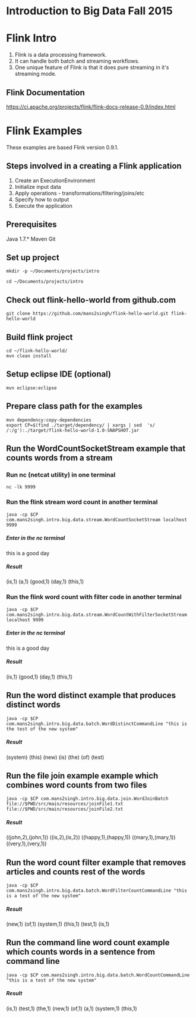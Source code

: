 # Introduction to Big Data Fall 2015

# Flink Intro

1. Flink is a data processing framework.  
2. It can handle both batch and streaming workflows.  
3. One unique feature of Flink is that it does pure streaming in it's streaming mode.

## Flink Documentation
https://ci.apache.org/projects/flink/flink-docs-release-0.9/index.html

# Flink Examples

These examples are based Flink version 0.9.1.

## Steps involved in a creating a Flink application

1. Create an ExecutionEnvironment
2. Initialize input data
3. Apply operations - transformations/filtering/joins/etc
4. Specify how to output
5. Execute the application

## Prerequisites

Java 1.7.*
Maven
Git

## Set up project

```shell
mkdir -p ~/Documents/projects/intro

cd ~/Documents/projects/intro
```

## Check out flink-hello-world from github.com

```shell
git clone https://github.com/mans2singh/flink-hello-world.git flink-hello-world
```

## Build flink project

```shell
cd ~/flink-hello-world/
mvn clean install
```
## Setup eclipse IDE (optional)

```shell
mvn eclipse:eclipse
```

## Prepare class path for the examples

```shell
mvn dependency:copy-dependencies
export CP=$(find ./target/dependency/ | xargs | sed  's/ /:/g'):./target/flink-hello-world-1.0-SNAPSHOT.jar
```

## Run the WordCountSocketStream example that counts words from a stream

### Run nc (netcat utility) in one terminal

```shell
nc -lk 9999
```

### Run the flink stream word count in another terminal

```shell
java -cp $CP com.mans2singh.intro.big.data.stream.WordCountSocketStream localhost 9999
```
##### Enter in the nc terminal

this is a good day

##### Result

(is,1)
(a,1)
(good,1)
(day,1)
(this,1)

### Run the flink word count with filter code in another terminal

```shell
java -cp $CP com.mans2singh.intro.big.data.stream.WordCountWithFilterSocketStream localhost 9999
```
##### Enter in the nc terminal

this is a good day

##### Result

(is,1)
(good,1)
(day,1)
(this,1)

## Run the word distinct example that produces distinct words

```shell
java -cp $CP com.mans2singh.intro.big.data.batch.WordDistinctCommandLine "this is the test of the new system"
```

##### Result

(system)
(this)
(new)
(is)
(the)
(of)
(test)

## Run the file join example example which combines word counts from two files

```shell
java -cp $CP com.mans2singh.intro.big.data.join.WordJoinBatch file://$PWD/src/main/resources/joinFile1.txt file://$PWD/src/main/resources/joinFile2.txt
```

##### Result

((john,2),(john,1))
((is,2),(is,2))
((happy,1),(happy,1))
((mary,1),(mary,1))
((very,1),(very,1))

## Run the word count filter example that removes articles and counts rest of the words

```shell
java -cp $CP com.mans2singh.intro.big.data.batch.WordFilterCountCommandLine "this is a test of the new system"
```

##### Result

(new,1)
(of,1)
(system,1)
(this,1)
(test,1)
(is,1)


## Run the command line word count example which counts words in a sentence from command line

```shell
java -cp $CP com.mans2singh.intro.big.data.batch.WordCountCommandLine "this is a test of the new system"
```

##### Result

(is,1)
(test,1)
(the,1)
(new,1)
(of,1)
(a,1)
(system,1)
(this,1)
